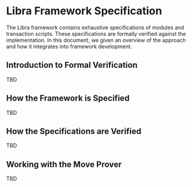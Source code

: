 # Libra Framework Specification

The Libra framework contains exhaustive specifications of modules and transaction scripts. These specifications are
formally verified against the implementation. In this document, we given an overview of the approach and how
it integrates into framework development.


## Introduction to Formal Verification

TBD

## How the Framework is Specified

TBD

## How the Specifications are Verified

TBD

## Working with the Move Prover

TBD
